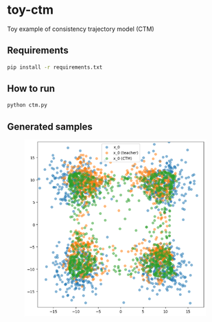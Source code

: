 # toy-ctm

Toy example of consistency trajectory model (CTM)

## Requirements

```sh
pip install -r requirements.txt
```

## How to run

```sh
python ctm.py
```

## Generated samples

<figure>
<img src="static/p_0_hat.png">
</figure>
